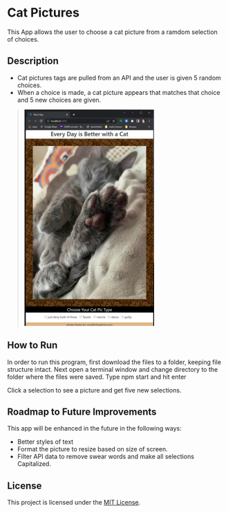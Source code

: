 # Cat Pictures

This App allows the user to choose a cat picture from a ramdom selection of choices.

## Description

* Cat pictures tags are pulled from an API and the user is given 5 random choices.
* When a choice is made, a cat picture appears that matches that choice and 5 new choices are given.

><img src="/src/images/CatAppScreenshot.PNG" alt="Random Cat Picture" width="300" height="500"/>

## How to Run

In order to run this program, first download the files to a folder, keeping file structure intact.
Next open a terminal window and change directory to the folder where the files were saved.  Type npm start and hit enter

Click a selection to see a picture and get five new selections.

## Roadmap to Future Improvements

This app will be enhanced in the future in the following ways:

* Better styles of text
* Format the picture to resize based on size of screen.
* Filter API data to remove swear words and make all selections Capitalized.

## License

This project is licensed under the [MIT License](/LICENSE).
